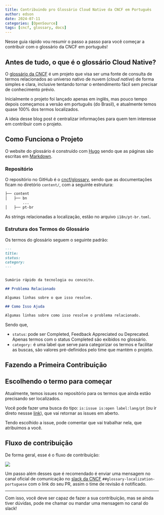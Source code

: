```yaml
---
title: Contribuindo pro Glossário Cloud Native da CNCF em Português
author: edson
date: 2024-07-11
categories: [OpenSource]
tags: [cncf, glossary, docs]
---
```


Nesse guia rápido vou resumir o passo a passo para você começar a contribuir com o glossário da CNCF em português!

## Antes de tudo, o que é o glossário Cloud Native?
O [glossário da CNCF](https://glossary.cncf.io/pt-br/) é um projeto que visa ser uma fonte de consulta de termos relacionados ao universo nativo de nuvem (*cloud native*) de forma simples e clara, inclusive tentando tornar o entendimento fácil sem precisar de conhecimento prévio.

Inicialmente o projeto foi lançado apenas em inglês, mas pouco tempo depois começamos a versão em português (do Brasil), e atualmente temos quase 100% dos termos localizados.

A ideia desse blog post é centralizar informações para quem tem interesse em contribuir com o projeto.

## Como Funciona o Projeto

O website do glossário é construído com [Hugo](https://gohugo.io/) sendo que as páginas são escritas em [Markdown](https://www.markdownguide.org/basic-syntax/).

### Repositório
O repositório no GitHub é o [cncf/glossary](https://github.com/cncf/glossary), sendo que as documentações ficam no diretório `content/`, com a seguinte estrutura:
```bash
├── content
│   ├── bn
        ...
│   ├── pt-br
```

As strings relacionadas a localização, estão no arquivo `i18n/pt-br.toml`.

### Estrutura dos Termos do Glossário
Os termos do glossário seguem o seguinte padrão:

```md
---
title: 
status: 
category: 
---


Sumário rápido da tecnologia ou conceito.

## Problema Relacionado

Algumas linhas sobre o que isso resolve.

## Como Isso Ajuda

Algumas linhas sobre como isso resolve o problema relacionado.
```

Sendo que,
* `status`: pode ser Completed, Feedback Appreciated ou Deprecated. Apenas termos com o status Completed são exibidos no glossário.
* `category:` é uma label que serve para categorizar os termos e facilitar as buscas, são valores pré-definidos pelo time que mantém o projeto.


## Fazendo a Primeira Contribuição

## Escolhendo o termo para começar
Atualmente, temos issues no repositório para os termos que ainda estão precisando ser localizados.   

Você pode fazer uma busca do tipo: `is:issue is:open label:lang/pt` (ou ir direto nessse [link](https://github.com/cncf/glossary/issues?q=is%3Aissue+is%3Aopen+label%3Alang%2Fpt)), que vai retornar as issues em aberto.

Tendo escolhido a issue, pode comentar que vai trabalhar nela, que atribuimos a você.

## Fluxo de contribuição
De forma geral, esse é o fluxo de contribuição:

![](https://supabase.mermaidchart.com/storage/v1/object/public/chatgpt-diagrams/2024-07-12/f6b7cc73-f201-4b43-950c-9af8be51f8ce.png)

Um passo além desses que é recomendado é enviar uma mensagem no canal oficial de comunicação no [slack da CNCF](https://communityinviter.com/apps/cloud-native/cncf) `##glossary-localization-portuguese` com o link do seu PR, assim o time de revisão é notificado.

---

Com isso, você deve ser capaz de fazer a sua contribuição, mas se ainda tiver dúvidas, pode me chamar ou mandar uma mensagem no canal do slack!
